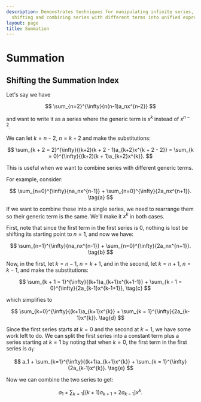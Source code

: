 ```yaml
---
description: Demonstrates techniques for manipulating infinite series, including index
  shifting and combining series with different terms into unified expressions.
layout: page
title: Summation
---
```


# Summation

## Shifting the Summation Index

Let's say we have

$$ \sum_{n=2}^{\infty}{n(n-1)a_nx^{n-2}} $$


and want to write it as a series where the generic term is $x^k$ instead of $x^{n-2}$.

We can let $k = n - 2, ~ n = k + 2$ and make the substitutions:

$$ \sum_{k + 2 = 2}^{\infty}{(k+2)(k + 2 - 1)a_{k+2}x^{k + 2 - 2}} = \sum_{k = 0}^{\infty}{(k+2)(k + 1)a_{k+2}x^{k}}. $$

This is useful when we want to combine series with different generic terms.

For example, consider:

$$ \sum_{n=0}^{\infty}{na_nx^{n-1}} + \sum_{n=0}^{\infty}{2a_nx^{n+1}}. \tag{a} $$

If we want to combine these into a single series, we need to rearrange them so their generic term is the same. We'll make it $x^k$ in both cases.

First, note that since the first term in the first series is $0$, nothing is lost be shifting its starting point to $n = 1$, and now we have:

$$ \sum_{n=1}^{\infty}{na_nx^{n-1}} + \sum_{n=0}^{\infty}{2a_nx^{n+1}}. \tag{b} $$

Now, in the first, let $k = n - 1, ~ n = k + 1$, and in the second, let $k = n + 1, ~ n = k -1$, and make the substitutions:

$$ \sum_{k + 1 = 1}^{\infty}{(k+1)a_{k+1}x^{k+1-1}} + \sum_{k - 1 = 0}^{\infty}{2a_{k-1}x^{k-1+1}}, \tag{c} $$

which simplifies to

$$ \sum_{k=0}^{\infty}{(k+1)a_{k+1}x^{k}} + \sum_{k = 1}^{\infty}{2a_{k-1}x^{k}}. \tag{d} $$

Since the first series starts at $k=0$ and the second at $k=1$, we have some work left to do. We can split the first series into a constant term plus a series starting at $k=1$ by noting that when $k=0$, the first term in the first series is $a_1$:

$$ a_1 + \sum_{k=1}^{\infty}{(k+1)a_{k+1}x^{k}} + \sum_{k = 1}^{\infty}{2a_{k-1}x^{k}}. \tag{e} $$

Now we can combine the two series to get:


$$ a_1 + \sum_{k=1}{\left [ (k+1)a_{k+1} + 2a_{k-1} \right ] x^k}. $$